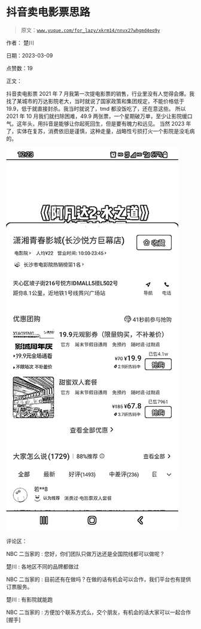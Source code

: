 # 抖音卖电影票思路

> 原文：[`www.yuque.com/for_lazy/xkrm14/nnvx27whgmd4eq9y`](https://www.yuque.com/for_lazy/xkrm14/nnvx27whgmd4eq9y)

作者： 楚川 

日期：2023-03-09 

点赞数：19 

正文： 

抖音卖电影票 2021 年 7 月我第一次提电影票的销售，行业里没有人觉得会爆。我找了某城市的万达影院老大，当时就说了国家政策和集团规定，不能价格低于 19.9，低于就直接封杀。我当时就说了，tmd 都没饭吃了，还在意这些。 所以 2021 年 10 月我们就扫除困难，49.9 两张票，一个星期破万单，至少让影院缓口气。这年头，用抖音是能够让你起死回生，但是要有魄力和远见。 当然 2023 年了，实体在复苏，消费依旧是谨慎，这种走量，战略性亏损打火一个影院是没毛病的。 

![](img/ee517c67875b96891da6e9015ac1053f.png)  

评论区： 

NBC 二当家的 : 您好，你们团队只做万达还是全国院线都可以做呢？ 

楚川 : 各地区不同的品牌都做过 

NBC 二当家的 : 目前还有在做吗？在做的话有机会可以合作，我们平台也有提供订票服务。 

楚川 : 有影院就能跑 

NBC 二当家的 : 方便加个联系方式么，交个朋友，有机会的话大家可以一起合作[握手] 

